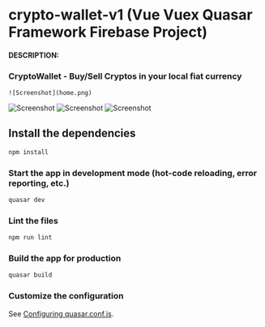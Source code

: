 # crypto-wallet-v1 (Vue Vuex Quasar Framework Firebase Project)

<h4>DESCRIPTION:</h4>
<h3>CryptoWallet - Buy/Sell Cryptos in your local fiat currency</h3>

`
![Screenshot](home.png)
 `


![Screenshot](markets.png)
![Screenshot](buysell.png)
![Screenshot](dashboard.png)

## Install the dependencies
```bash
npm install
```

### Start the app in development mode (hot-code reloading, error reporting, etc.)
```bash
quasar dev
```

### Lint the files
```bash
npm run lint
```

### Build the app for production
```bash
quasar build
```

### Customize the configuration
See [Configuring quasar.conf.js](https://quasar.dev/quasar-cli/quasar-conf-js).
